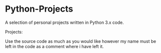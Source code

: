 # Python-Projects
A selection of personal projects written in Python 3.x code.

Projects:










Use the source code as much as you would like however my name must be left in the code as a comment where i have left it.
